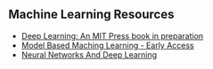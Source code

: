 ## Machine Learning Resources

* [Deep Learning: An MIT Press book in preparation](ttp://goodfeli.github.io/dlbook/)
* [Model Based Maching Learning - Early Access](http://www.mbmlbook.com/)
* [Neural Networks And Deep Learning](http://neuralnetworksanddeeplearning.com/chap1.html)
